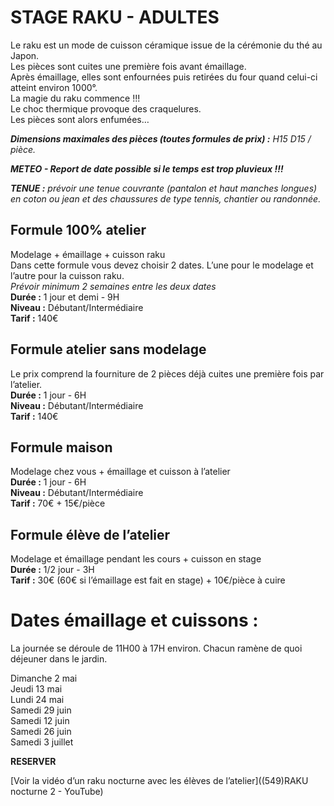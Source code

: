 # STAGE RAKU - ADULTES  

Le raku est un mode de cuisson céramique issue de la cérémonie du thé au Japon.  
Les pièces sont cuites une première fois avant émaillage.  
Après émaillage, elles sont enfournées puis retirées du four quand celui-ci atteint environ 1000°.  
La magie du raku commence !!!  
Le choc thermique provoque des craquelures.  
Les pièces sont alors enfumées…  

***Dimensions maximales des pièces (toutes formules de prix) :** H15 D15 / pièce.* 

***METEO - Report de date possible si le temps est trop pluvieux !!!***  

***TENUE :** prévoir une tenue couvrante (pantalon et haut manches longues) en coton ou jean et des chaussures de type tennis, chantier ou randonnée.*  

## Formule 100% atelier
Modelage + émaillage + cuisson raku  
Dans cette formule vous devez choisir 2 dates. L’une pour le modelage et l’autre pour la cuisson raku.  
*Prévoir minimum 2 semaines entre les deux dates*  
**Durée :** 1 jour et demi - 9H  
**Niveau :** Débutant/Intermédiaire  
**Tarif :** 140€  
 


## Formule atelier sans modelage
Le prix comprend la fourniture de 2 pièces déjà cuites une première fois par l’atelier.  
**Durée :** 1 jour - 6H  
**Niveau :** Débutant/Intermédiaire  
**Tarif :** 140€  

## Formule maison
Modelage chez vous + émaillage et cuisson à l’atelier  
**Durée :** 1 jour - 6H  
**Niveau :** Débutant/Intermédiaire  
**Tarif :** 70€ + 15€/pièce  


## Formule élève de l’atelier
Modelage et émaillage pendant les cours + cuisson en stage  
**Durée :** 1/2 jour - 3H  
**Tarif :** 30€ (60€ si l’émaillage est fait en stage) + 10€/pièce à cuire  

# Dates émaillage et cuissons :  
La journée se déroule de 11H00 à 17H environ.
Chacun ramène de quoi déjeuner dans le jardin.  

Dimanche 2 mai  
Jeudi 13 mai  
Lundi 24 mai  
Samedi 29 juin  
Samedi 12 juin  
Samedi 26 juin  
Samedi 3 juillet  

**RESERVER**  

[Voir la vidéo d’un raku nocturne avec les élèves de l’atelier]((549)RAKU nocturne 2 - YouTube)

